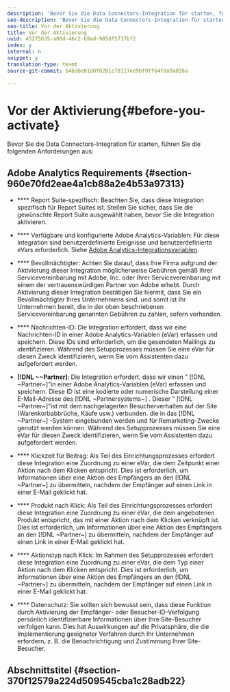 ```yaml
---
description: 'Bevor Sie die Data Connectors-Integration für starten, führen Sie die folgenden Anforderungen aus '
seo-description: 'Bevor Sie die Data Connectors-Integration für starten, führen Sie die folgenden Anforderungen aus '
seo-title: Vor der Aktivierung
title: Vor der Aktivierung
uuid: 45275635-a80d-46c2-b9ad-985df5737bf2
index: y
internal: n
snippet: y
translation-type: tm+mt
source-git-commit: 646d6e01d0f0201c78117ee9bf9ff64fda9a026a

---
```



# Vor der Aktivierung{#before-you-activate}

Bevor Sie die Data Connectors-Integration für starten, führen Sie die folgenden Anforderungen aus:

## Adobe Analytics Requirements {#section-960e70fd2eae4a1cb88a2e4b53a97313}

* **** Report Suite-spezifisch: Beachten Sie, dass diese Integration spezifisch für Report Suites ist. Stellen Sie sicher, dass Sie die gewünschte Report Suite ausgewählt haben, bevor Sie die Integration aktivieren.
* **** Verfügbare und konfigurierte Adobe Analytics-Variablen: Für diese Integration sind benutzerdefinierte Ereignisse und benutzerdefinierte eVars erforderlich. Siehe [Adobe Analytics-Integrationsvariablen](../../optivo-overview/optivo-requirements/optivo-variables.md#concept-8ebd2bde4a1c4b0aad2987e050ffbbfc).

* **** Bevollmächtigter: Achten Sie darauf, dass Ihre Firma aufgrund der Aktivierung dieser Integration möglicherweise Gebühren gemäß Ihrer Servicevereinbarung mit Adobe, Inc. oder Ihrer Servicevereinbarung mit einem der vertrauenswürdigen Partner von Adobe erhebt. Durch Aktivierung dieser Integration bestätigen Sie hiermit, dass Sie ein Bevollmächtigter Ihres Unternehmens sind. und somit ist Ihr Unternehmen bereit, die in der oben beschriebenen Servicevereinbarung genannten Gebühren zu zahlen, sofern vorhanden.
* **** Nachrichten-ID: Die Integration erfordert, dass wir eine Nachrichten-ID in einer Adobe Analytics-Variablen (eVar) erfassen und speichern. Diese IDs sind erforderlich, um die gesendeten Mailings zu identifizieren. Während des Setupprozesses müssen Sie eine eVar für diesen Zweck identifizieren, wenn Sie vom Assistenten dazu aufgefordert werden.
* **[!DNL ~~Partner]**: Die Integration erfordert, dass wir einen " [!DNL ~Partner~]"in einer Adobe Analytics-Variablen (eVar) erfassen und speichern. Diese ID ist eine kodierte oder numerische Darstellung einer E-Mail-Adresse des [!DNL ~Partnersystems~] . Dieser " [!DNL ~Partner~]"ist mit dem nachgelagerten Besucherverhalten auf der Site (Warenkorbabbrüche, Käufe usw.) verbunden. die in das [!DNL ~Partner~] -System eingebunden werden und für Remarketing-Zwecke genutzt werden können. Während des Setupprozesses müssen Sie eine eVar für diesen Zweck identifizieren, wenn Sie vom Assistenten dazu aufgefordert werden.
* **** Klickzeit für Beitrag: Als Teil des Einrichtungsprozesses erfordert diese Integration eine Zuordnung zu einer eVar, die dem Zeitpunkt einer Aktion nach dem Klicken entspricht. Dies ist erforderlich, um Informationen über eine Aktion des Empfängers an den [!DNL ~Partner~] zu übermitteln, nachdem der Empfänger auf einen Link in einer E-Mail geklickt hat.

* **** Produkt nach Klick: Als Teil des Einrichtungsprozesses erfordert diese Integration eine Zuordnung zu einer eVar, die dem angebotenen Produkt entspricht, das mit einer Aktion nach dem Klicken verknüpft ist. Dies ist erforderlich, um Informationen über eine Aktion des Empfängers an den [!DNL ~Partner~] zu übermitteln, nachdem der Empfänger auf einen Link in einer E-Mail geklickt hat.

* **** Aktionstyp nach Klick: Im Rahmen des Setupprozesses erfordert diese Integration eine Zuordnung zu einer eVar, die dem Typ einer Aktion nach dem Klicken entspricht. Dies ist erforderlich, um Informationen über eine Aktion des Empfängers an den [!DNL ~Partner~] zu übermitteln, nachdem der Empfänger auf einen Link in einer E-Mail geklickt hat.

* **** Datenschutz: Sie sollten sich bewusst sein, dass diese Funktion durch Aktivierung der Empfänger- oder Besucher-ID-Verfolgung persönlich identifizierbare Informationen über Ihre Site-Besucher verfolgen kann. Dies hat Auswirkungen auf die Privatsphäre, die die Implementierung geeigneter Verfahren durch Ihr Unternehmen erfordern, z. B. die Benachrichtigung und Zustimmung Ihrer Site-Besucher.

## Abschnittstitel {#section-370f12579a224d509545cba1c28adb22}

